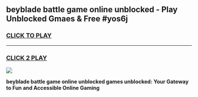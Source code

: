 
## beyblade battle game online unblocked - Play Unblocked Gmaes & Free #yos6j
<h3>
<a href="https://news.freeplayer.one?title=beyblade_battle_game_online_unblocked&ref=24F">CLICK TO PLAY</a></h3>
<hr>

<h3>
<a href="https://news.freeplayer.one?title=beyblade_battle_game_online_unblocked&ref=24F">CLICK 2 PLAY</a>
  
</h3>

<a href="https://news.freeplayer.one?title=beyblade_battle_game_online_unblocked&ref=24F/"><img src="https://clearcache.store/games.png"></a>


**beyblade battle game online unblocked games unblocked: Your Gateway to Fun and Accessible Online Gaming**
